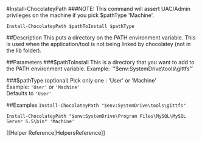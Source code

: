 #Install-ChocolateyPath
###NOTE: This command will assert UAC/Admin privileges on the machine if you pick $pathType 'Machine'.  
  
`Install-ChocolateyPath $pathToInstall $pathType`  
  
##Description
This puts a directory on the PATH environment variable. This is used when the application/tool is not being linked by chocolatey (not in the lib folder).  
  
##Parameters
###$pathToInstall
This is a directory that you want to add to the PATH environment variable.  
Example: `"$env:SystemDrive\tools\gittfs"`  
  
###$pathType (optional)
Pick only one : 'User' or 'Machine'  
Example: `'User'` or `'Machine'`  
Defaults to `'User'`
  
##Examples
`Install-ChocolateyPath "$env:SystemDrive\tools\gittfs"`  
  
`Install-ChocolateyPath "$env:SystemDrive\Program Files\MySQL\MySQL Server 5.5\bin" 'Machine'`  
  
[[Helper Reference|HelpersReference]]  